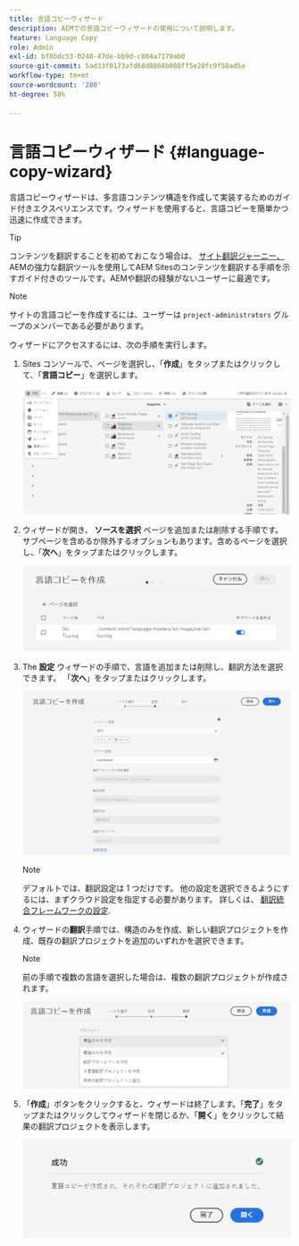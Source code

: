 ```yaml
---
title: 言語コピーウィザード
description: AEMでの言語コピーウィザードの使用について説明します。
feature: Language Copy
role: Admin
exl-id: bf8bdc53-0248-47de-bb9d-c884a7179ab0
source-git-commit: 5ad33f0173afd68d8868b088ff5e20fc9f58ad5a
workflow-type: tm+mt
source-wordcount: '280'
ht-degree: 58%

---
```


# 言語コピーウィザード {#language-copy-wizard}

言語コピーウィザードは、多言語コンテンツ構造を作成して実装するためのガイド付きエクスペリエンスです。ウィザードを使用すると、言語コピーを簡単かつ迅速に作成できます。

>[!TIP]
>
>コンテンツを翻訳することを初めておこなう場合は、 [サイト翻訳ジャーニー、](/help/journey-sites/translation/overview.md) AEMの強力な翻訳ツールを使用してAEM Sitesのコンテンツを翻訳する手順を示すガイド付きのツールです。AEMや翻訳の経験がないユーザーに最適です。

>[!NOTE]
>
>サイトの言語コピーを作成するには、ユーザーは `project-administrators` グループのメンバーである必要があります。

ウィザードにアクセスするには、次の手順を実行します。

1. Sites コンソールで、ページを選択し、「**作成**」をタップまたはクリックして、「**言語コピー**」を選択します。

   ![ウィザードから言語コピーを作成する](../assets/language-copy-wizard.png)

1. ウィザードが開き、 **ソースを選択** ページを追加または削除する手順です。 サブページを含めるか除外するオプションもあります。含めるページを選択し、「**次へ**」をタップまたはクリックします。

   ![ウィザードを使用したページの追加](../assets/language-copy-wizard-add-pages.png)

1. The **設定** ウィザードの手順で、言語を追加または削除し、翻訳方法を選択できます。 「**次へ**」をタップまたはクリックします。

   ![ウィザードの設定手順](../assets/language-copy-wizard-configure.png)

   >[!NOTE]
   >
   >デフォルトでは、翻訳設定は 1 つだけです。 他の設定を選択できるようにするには、まずクラウド設定を指定する必要があります。 詳しくは、 [翻訳統合フレームワークの設定](integration-framework.md).

1. ウィザードの&#x200B;**翻訳**&#x200B;手順では、構造のみを作成、新しい翻訳プロジェクトを作成、既存の翻訳プロジェクトを追加のいずれかを選択できます。

   >[!NOTE]
   >
   >前の手順で複数の言語を選択した場合は、複数の翻訳プロジェクトが作成されます。

   ![ウィザードの翻訳手順](../assets/language-copy-wizard-translate.png)

1. 「**作成**」ボタンをクリックすると、ウィザードは終了します。「**完了**」をタップまたはクリックしてウィザードを閉じるか、「**開く**」をクリックして結果の翻訳プロジェクトを表示します。

   ![ウィザードを終了する](../assets/language-copy-wizard-done.png)
